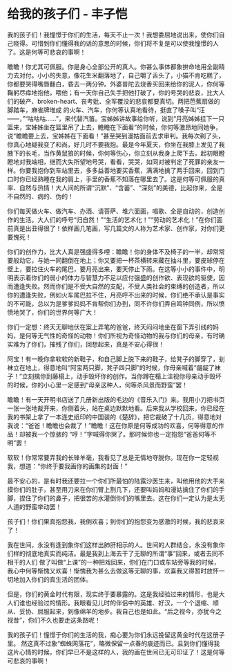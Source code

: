 # 给我的孩子们 - 丰子恺

我的孩子们！我憧憬于你们的生活，每天不止一次！我想委屈地说出来，使你们自己晓得。可惜到你们懂得我的话的意思的时候，你们将不复是可以使我憧憬的人了。这是何等可悲哀的事啊！

瞻瞻！你尤其可佩服。你是身心全部公开的真人。你甚么事体都象拚命地用全副精力去对付。小小的失意，像花生米翻落地了，自己嚼了舌头了，小猫不肯吃糕了，你都要哭得嘴唇翻白，昏去一两分钟。外婆普陀去烧香买回来给你的泥人，你何等鞠躬尽瘁地抱他，喂他；有一天你自己失手把他打破了，你的号哭的悲哀，比大人们的破产、broken-heart、丧考妣、全军覆没的悲哀都要真切。两把芭蕉扇做的脚踏车，麻雀牌堆成 的火车、汽车，你何等认真地看待，挺直了嗓子叫“汪——，”“咕咕咕……”，来代替汽笛。宝姊姊讲故事给你听，说到“月亮姊姊挂下一只篮来，宝姊姊坐在篮里吊了上去，瞻瞻在下面看”的时候，你何等激昂地同她争，说“瞻瞻要上去，宝姊姊在下面看！”甚至哭到漫姑面前去求审判。我每次剃了头，你真心地疑我变了和尚，好几时不要我抱。最是今年夏天，你坐在我膝上发见了我腋下的长毛，当作黄鼠狼的时候，你何等伤心，你立刻从我身上爬下去，起初眼瞪瞪地对我端相，继而大失所望地号哭，看看，哭哭，如同对被判定了死罪的亲友一样。你要我抱你到车站里去，多多益善地要买香蕉，满满地擒了两手回来，回到门口时你已经熟睡在我的肩上，手里的香蕉不知落在哪里去了。这是何等可佩服的真率、自然与热情！大人间的所谓“沉默”、“含蓄”、“深刻”的美德，比起你来，全是不自然的、病的、伪的！

你们每天做火车、做汽车、办酒、请菩萨、堆六面画，唱歌、全是自动的，创造创作的生活。大人们的呼号“归自然！”“生活的艺术化！”“劳动的艺术化！”在你们面前真是出丑得很了！依样画几笔画，写几篇文的人称为艺术家、创作家，对你们更要愧死！

你们的创作力，比大人真是强盛得多哩：瞻瞻！你的身体不及椅子的一半，却常常要般动它，与她一同翻倒在地上；你又要把一杯茶横转来藏在抽斗里，要皮球停在壁上，要拉住火车的尾巴，要月亮出来，要天停止下雨。在这等小小的事件中，明明表示着你们的弱小的体力与智慧力不足以应付强盛的创作欲、表现欲的驱使，因而遭逢失败。然而你们是不受大自然的支配，不受人类社会的束缚的创造者，所以你的遭逢失败，例如火车尾巴拉不住，月亮呼不出来的时候，你们绝不承认是事实的不可能，总以为是爹爹妈妈不肯帮你们办到，同不许你们弄自鸣钟同例，所以愤愤地哭了，你们的世界何等广大！

你们一定想：终天无聊地伏在案上弄笔的爸爸，终天闷闷地坐在窗下弄引线的妈妈，是何等无气性的奇怪的动物！你们所视为奇怪动物的我与你们的母亲，有时确实难为了你们，摧残了你们，回想起来，真是不安心得很！

阿宝！有一晚你拿软软的新鞋子，和自己脚上脱下来的鞋子，给凳子的脚穿了，刬袜立在地上，得意地叫“阿宝两只脚，凳子四只脚”的时候，你母亲喊着“龌龊了袜子！”立刻擒你到藤榻上，动手毁坏你的创作。当你蹲在榻上注视你母亲动手毁坏的时候，你的小心里一定感到“母亲这种人，何等杀风景而野蛮”罢！

瞻瞻！有一天开明书店送了几册新出版的毛边的《音乐入门》来。我用小刀把书页一张一张地裁开来，你侧着头，站在桌边默默地看。后来我从学校回来，你已经在我的书架上拿了一本连史纸印的中国装的《楚辞》，把它裁破了十几页，得意地对我说：“爸爸！瞻瞻也会裁了！”瞻瞻！这在你原是何等成功的欢喜，何等得意的作品！却被我一个惊骇的 “哼！”字喊得你哭了。那时候你也一定抱怨“爸爸何等不明”罢！

软软！你常常要弄我的长锋羊毫，我看见了总是无情地夺脱你。现在你一定轻视我，想道：“你终于要我画你的画集的封面！”

最不安心的，是有时我还要拉一个你们所最怕的陆露沙医生来，叫他用他的大手来摸你们的肚子，甚至用刀来在你们臂上割几下，还要叫妈妈和漫姑擒住了你们的手脚，捏住了你们的鼻子，把很苦的水灌倒你们的嘴里去。这在你们一定认为是太无人道的野蛮举动罢！

孩子们！你们果真抱怨我，我倒欢喜；到你们的抱怨变为感激的时候，我的悲哀来了！

我在世间，永没有逢到象你们这样出肺肝相示的人。世间的人群结合，永没有象你们样的彻底地真实而纯洁。最是我到上海去干了无聊的所谓“事”回来，或者去同不相干的人们 做了叫做“上课”的一种把戏回来，你们在门口或车站旁等我的时候，我心中何等惭愧又欢喜！惭愧我为甚么去做这等无聊的事，欢喜我又得暂时放怀一切地加入你们的真生活的团体。

但是，你们的黄金时代有限，现实终于要暴露的。这是我经验过来的情形，也是大人们谁也经验过的情形。我眼看见儿时的伴侣中的英雄、好汉，一个个退缩、顺从、妥协、屈服起来，到像绵羊的地步。我自己也是如此。“后之视今，亦犹今之视昔”，你们不久也要走这条路呢！

我的孩子们！憧憬于你们的生活的我，痴心要为你们永远挽留这黄金时代在这册子里。 然这真不过象“蜘蛛网落花”，略微保留一点春的痕迹而已。且到你们懂得我这片心情的时候，你们早已不是这样的人，我的画在世间已无可印证了！这是何等可悲哀的事啊！
